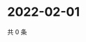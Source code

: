 # 2022-02-01

共 0 条

<!-- BEGIN WEIBO -->
<!-- 最后更新时间 Tue Feb 01 2022 00:16:09 GMT+0800 (China Standard Time) -->

<!-- END WEIBO -->
